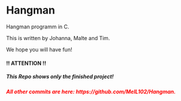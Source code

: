 # Hangman

Hangman programm in C.

This is written by 
Johanna, Malte and Tim.

We hope you will have fun!

<h4>!! ATTENTION !!</h4>
<h5>This Repo shows only the finished project!</h5>
<h5 style="color: red">All other commits are here: https://github.com/MelL102/Hangman.</h5>
